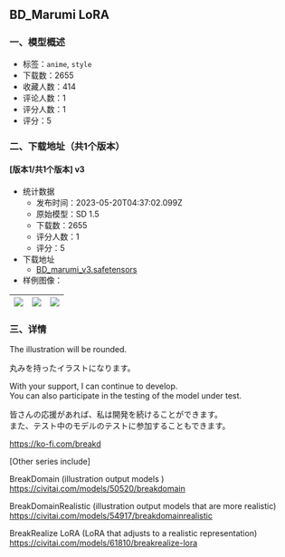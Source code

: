 ## BD_Marumi LoRA
### 一、模型概述

- 标签：`anime`, `style`
- 下载数：2655
- 收藏人数：414
- 评论人数：1
- 评分人数：1
- 评分：5

### 二、下载地址（共1个版本）

#### [版本1/共1个版本] v3

- 统计数据
  - 发布时间：2023-05-20T04:37:02.099Z
  - 原始模型：SD 1.5
  - 下载数：2655
  - 评分人数：1
  - 评分：5
- 下载地址
  - [BD_marumi_v3.safetensors](https://civitai.com/api/download/models/75569)
- 样例图像：

| <img src="https://image.civitai.com/xG1nkqKTMzGDvpLrqFT7WA/1a68cb81-13df-4bbb-9128-e770eb6a2139/width=450/845355.jpeg" /> | <img src="https://image.civitai.com/xG1nkqKTMzGDvpLrqFT7WA/1a4131f2-7824-4ea5-ae90-9263cf1ffad7/width=450/845311.jpeg" /> | <img src="https://image.civitai.com/xG1nkqKTMzGDvpLrqFT7WA/5be0948b-3f1b-4ae9-bd2b-f3a5d8fc4f7d/width=450/845283.jpeg" /> |
| ---- | ---- | ---- |


### 三、详情
<p>The illustration will be rounded.</p><p>丸みを持ったイラストになります。</p><p></p><p>With your support, I can continue to develop.<br />You can also participate in the testing of the model under test.</p><p>皆さんの応援があれば、私は開発を続けることができます。<br />また、テスト中のモデルのテストに参加することもできます。</p><p><a target="_blank" rel="ugc" href="https://ko-fi.com/breakd">https://ko-fi.com/breakd</a></p><p></p><p>[Other series include]</p><p>BreakDomain (illustration output models )<br /><a target="_blank" rel="ugc" href="https://civitai.com/models/50520/breakdomain">https://civitai.com/models/50520/breakdomain</a></p><p>BreakDomainRealistic (illustration output models that are more realistic)<br /><a target="_blank" rel="ugc" href="https://civitai.com/models/54917/breakdomainrealistic">https://civitai.com/models/54917/breakdomainrealistic</a></p><p>BreakRealize LoRA (LoRA that adjusts to a realistic representation)<br /><a target="_blank" rel="ugc" href="https://civitai.com/models/61810/breakrealize-lora">https://civitai.com/models/61810/breakrealize-lora</a></p>